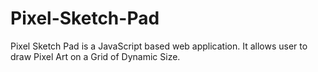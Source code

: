 # Pixel-Sketch-Pad
Pixel Sketch Pad is a JavaScript based web application.
It allows user to draw Pixel Art on a Grid of Dynamic Size.
